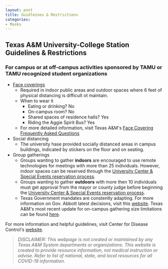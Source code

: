 ```yaml
---
layout: post
title: Guidleines & Restrictions
categories:
- Masks
---
```

## Texas A&M University-College Station Guidelines & Restrictions
### For campus or at off-campus activities sponsored by TAMU or TAMU recognized student organizations
  * [Face coverings](https://www.tamu.edu/coronavirus/messages/face-coverings-on-campus.html)
    * Required in indoor public areas and outdoor spaces where 6 feet of physical distancing is difficult ot maintain.
    * When to wear it
      * Eating or drinking? No
      * On-campus room? No
      * Shared spaces of residence halls? Yes
      * Riding the Aggie Spirit Bus? Yes
    * For more detailed information, visit Texas A&M's [Face Covering Frequently Asked Questions](https://provost.tamu.edu/Menu/News/TAMU-Face-Covering-FAQs?_ga=2.164356351.1381087170.1605901065-312577730.1564419345#wds2afakzw30)
  * Social distancing
    * The university hase provided socially distanced areas in campus buildings, indicated by stickers on the floor and on seating.
  * Group gatherings
    * Groups wanting to gather **indoors** are encouraged to use remote technologies for meetings with more than 25 individuals. However, indoor spaces can be reserved through the [University Center & Special Events reservation process](https://ucenter.tamu.edu/reserve/?_ga=2.169599969.1381087170.1605901065-312577730.1564419345). 
    * Groups wanting to gather **outdoors** with more then 10 individuals must get approval from the mayor or county judge before beginning the [University Center & Special Events reservation process](https://ucenter.tamu.edu/reserve/?_ga=2.169599969.1381087170.1605901065-312577730.1564419345). 
    * Texas Government mandates are constently adapting. For more information on Gov. Abbott latest decisions, visit this [website](https://gov.texas.gov/news/category/coronavirus).
Texas A&M's most recent update for on-campus gathering size limitations can be found [here](https://www.tamu.edu/coronavirus/messages/updated-on-campus-gathering-size-limitations.html).
    
For more information and helpful guidelines, visit Center for Disease Control's [website](https://www.cdc.gov/coronavirus/2019-ncov/prevent-getting-sick/index.html). 

> *DISCLAIMER: This webpage is not created or maintained by any Texas A&M System departments or organizations. This website is created to provide resource information, not medical instruction or advise. Refer to list of national, state, and local resources for all COVID-19 information.*
